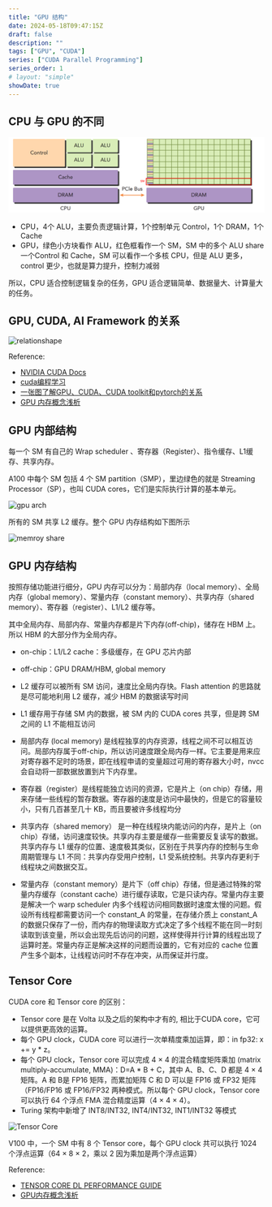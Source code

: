 ```yaml
---
title: "GPU 结构"
date: 2024-05-18T09:47:15Z
draft: false
description: ""
tags: ["GPU", "CUDA"]
series: ["CUDA Parallel Programming"]
series_order: 1
# layout: "simple"
showDate: true
---
```


## CPU 与 GPU 的不同

![diff_gpu_cpu](diff_gpu_cpu.png)

- CPU，4个 ALU，主要负责逻辑计算，1个控制单元 Control，1个 DRAM，1个 Cache
- GPU，绿色小方块看作 ALU，红色框看作一个 SM，SM 中的多个 ALU share 一个Control 和 Cache，SM 可以看作一个多核 CPU，但是 ALU 更多，control 更少，也就是算力提升，控制力减弱

所以，CPU 适合控制逻辑复杂的任务，GPU 适合逻辑简单、数据量大、计算量大的任务。

## GPU, CUDA, AI Framework 的关系

![relationshape](https://img-blog.csdnimg.cn/5d8d7665a06942fe95195257ae3a80e5.png)

Reference:

- [NVIDIA CUDA Docs](https://developer.nvidia.com/blog/even-easier-introduction-cuda/)
- [cuda编程学习](https://blog.csdn.net/qq_40514113/article/details/130818169?spm=1001.2014.3001.5502)
- [一张图了解GPU、CUDA、CUDA toolkit和pytorch的关系](https://blog.csdn.net/Blackoutdragon/article/details/130233562)
- [GPU 内存概念浅析](https://zhuanlan.zhihu.com/p/651179378)

## GPU 内部结构

每一个 SM 有自己的 Wrap scheduler 、寄存器（Register）、指令缓存、L1缓存、共享内存。

A100 中每个 SM 包括 4 个 SM partition（SMP），里边绿色的就是 Streaming Processor（SP），也叫 CUDA cores，它们是实际执行计算的基本单元。

![gpu arch](https://img2024.cnblogs.com/blog/798398/202402/798398-20240219182315457-1097510645.png)

所有的 SM 共享 L2 缓存。整个 GPU 内存结构如下图所示

![memroy share](https://img2024.cnblogs.com/blog/798398/202402/798398-20240219182333769-1289077570.png)

## GPU 内存结构

按照存储功能进行细分，GPU 内存可以分为：局部内存（local memory）、全局内存（global memory）、常量内存（constant memory）、共享内存（shared memory）、寄存器（register）、L1/L2 缓存等。

其中全局内存、局部内存、常量内存都是片下内存(off-chip)，储存在 HBM 上。所以 HBM 的大部分作为全局内存。

- on-chip：L1/L2 cache：多级缓存，在 GPU 芯片内部
- off-chip：GPU DRAM/HBM, global memory

- L2 缓存可以被所有 SM 访问，速度比全局内存快。Flash attention 的思路就是尽可能地利用 L2 缓存，减少 HBM 的数据读写时间
- L1 缓存用于存储 SM 内的数据，被 SM 内的 CUDA cores 共享，但是跨 SM 之间的 L1 不能相互访问
- 局部内存 (local memory) 是线程独享的内存资源，线程之间不可以相互访问。局部内存属于off-chip，所以访问速度跟全局内存一样。它主要是用来应对寄存器不足时的场景，即在线程申请的变量超过可用的寄存器大小时，nvcc 会自动将一部数据放置到片下内存里。
- 寄存器（register）是线程能独立访问的资源，它是片上（on chip）存储，用来存储一些线程的暂存数据。寄存器的速度是访问中最快的，但是它的容量较小，只有几百甚至几十 KB，而且要被许多线程均分
- 共享内存（shared memory） 是一种在线程块内能访问的内存，是片上（on chip）存储，访问速度较快。共享内存主要是缓存一些需要反复读写的数据。共享内存与 L1 缓存的位置、速度极其类似，区别在于共享内存的控制与生命周期管理与 L1 不同：共享内存受用户控制，L1 受系统控制。共享内存更利于线程块之间数据交互。
- 常量内存（constant memory）是片下（off chip）存储，但是通过特殊的常量内存缓存（constant cache）进行缓存读取，它是只读内存。常量内存主要是解决一个 warp scheduler 内多个线程访问相同数据时速度太慢的问题。假设所有线程都需要访问一个 constant_A 的常量，在存储介质上 constant_A 的数据只保存了一份，而内存的物理读取方式决定了多个线程不能在同一时刻读取到该变量，所以会出现先后访问的问题，这样使得并行计算的线程出现了运算时差。常量内存正是解决这样的问题而设置的，它有对应的 cache 位置产生多个副本，让线程访问时不存在冲突，从而保证并行度。

## Tensor Core

CUDA core 和 Tensor core 的区别：
- Tensor core 是在 Volta 以及之后的架构中才有的, 相比于CUDA core，它可以提供更高效的运算。
- 每个 GPU clock，CUDA core 可以进行一次单精度乘加运算，即：in fp32: x += y * z。
- 每个 GPU clock，Tensor core 可以完成 4 × 4 的混合精度矩阵乘加 (matrix multiply-accumulate, MMA)：D=A * B + C，其中 A、B、C、D 都是 4 × 4 矩阵。A 和 B是 FP16 矩阵，而累加矩阵 C 和 D 可以是 FP16 或 FP32 矩阵（FP16/FP16 或 FP16/FP32 两种模式。所以每个 GPU clock，Tensor core 可以执行 64 个浮点 FMA 混合精度运算（4 × 4 × 4）。
- Turing 架构中新增了 INT8/INT32, INT4/INT32, INT1/INT32 等模式

![Tensor Core](https://img2024.cnblogs.com/blog/798398/202402/798398-20240219182403297-314074416.png)

V100 中，一个 SM 中有 8 个 Tensor core，每个 GPU clock 共可以执行 1024 个浮点运算（64 × 8 × 2，乘以 2 因为乘加是两个浮点运算）

Reference:
- [TENSOR CORE DL PERFORMANCE GUIDE](https://link.zhihu.com/?target=https%3A//developer.download.nvidia.com/video/gputechconf/gtc/2019/presentation/s9926-tensor-core-performance-the-ultimate-guide.pdf)
- [GPU内存概念浅析](https://www.cnblogs.com/ArsenalfanInECNU/p/18021724)